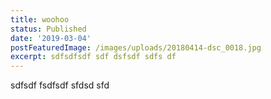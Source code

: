 ```yaml
---
title: woohoo
status: Published
date: '2019-03-04'
postFeaturedImage: /images/uploads/20180414-dsc_0018.jpg
excerpt: sdfsdfsdf sdf dsfsdf sdfs df
---
```

sdfsdf fsdfsdf sfdsd sfd
